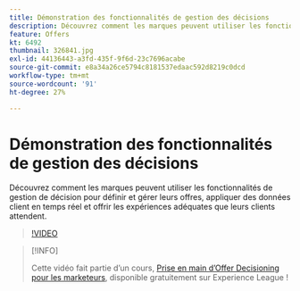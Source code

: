 ```yaml
---
title: Démonstration des fonctionnalités de gestion des décisions
description: Découvrez comment les marques peuvent utiliser les fonctionnalités de gestion de décision pour définir et gérer leurs offres, appliquer des données client en temps réel et offrir les expériences adéquates que leurs clients attendent.
feature: Offers
kt: 6492
thumbnail: 326841.jpg
exl-id: 44136443-a3fd-435f-9f6d-23c7696acabe
source-git-commit: e8a34a26ce5794c8181537edaac592d8219c0dcd
workflow-type: tm+mt
source-wordcount: '91'
ht-degree: 27%

---
```


# Démonstration des fonctionnalités de gestion des décisions

Découvrez comment les marques peuvent utiliser les fonctionnalités de gestion de décision pour définir et gérer leurs offres, appliquer des données client en temps réel et offrir les expériences adéquates que leurs clients attendent.

>[!VIDEO](https://video.tv.adobe.com/v/326841?quality=12&learn=on)

>[!INFO]
>
> Cette vidéo fait partie d’un cours, [Prise en main d’Offer Decisioning pour les marketeurs](https://experienceleague.adobe.com/?recommended=ExperiencePlatform-U-1-2020.1.offerdecisioning), disponible gratuitement sur Experience League !
